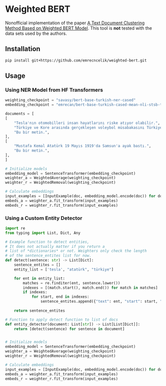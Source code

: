# Weighted BERT

Nonofficial implementation of the paper [A Text Document Clustering Method Based on Weighted BERT Model](https://ieeexplore.ieee.org/document/9085059). This tool is **not** tested with the data sets used by the authors.
## Installation
```bash
pip install git+https://github.com/emrecncelik/weighted-bert.git
```
## Usage

### Using NER Model from HF Transformers
```python
weighting_checkpoint = "savasy/bert-base-turkish-ner-cased"
embedding_checkpoint = "emrecan/bert-base-turkish-cased-mean-nli-stsb-tr"

documents = [
[
    "Tesla'nın otomobilleri insan hayatlarını riske atıyor olabilir.",
    "Türkiye ve Kore arasında gerçekleşen voleybol müsabakasını Türkiye Milli Takımı kazandı.",
    "Bu bir metin.",
],
[
    "Mustafa Kemal Atatürk 19 Mayıs 1919'da Samsun'a ayak bastı.",
    "Bu bir metin.",
],
]

# Initialize models
embedding_model = SentenceTransformer(embedding_checkpoint)
weighter_a = WeightedAverage(weighting_checkpoint)
weighter_r = WeightedRemoval(weighting_checkpoint)

# Calculate embeddings
input_examples = [InputExample(doc, embedding_model.encode(doc)) for doc in documents]
embeds_a = weighter_a.fit_transform(input_examples)
embeds_r = weighter_r.fit_transform(input_examples)
```



### Using a Custom Entity Detector
```python
import re
from typing import List, Dict, Any

# Example function to detect entities,
# It does not actually matter if you return a 
# list of *dictionaries* or not. Weighters only check the length
# of the sentence_entites list for now.
def detect(sentence: str) -> List[Dict]:
    sentence_entites = [] 
    entity_list = ['tesla', "atatürk", "türkiye"]

    for ent in entity_list:
        matches = re.finditer(ent, sentence.lower())
        indexes = [(match.start(), match.end()) for match in matches]
        if indexes:
            for start, end in indexes:
                sentence_entites.append({"text": ent, "start": start, "end": end})
    
    return sentence_entites

# Function to apply detect function to list of docs
def entity_detector(document: List[str]) -> List[List[Dict]]:
    return [detect(sentence) for sentence in document]


# Initialize models
embedding_model = SentenceTransformer(embedding_checkpoint)
weighter_a = WeightedAverage(weighting_checkpoint)
weighter_r = WeightedRemoval(weighting_checkpoint)

# Calculate embeddings
input_examples = [InputExample(doc, embedding_model.encode(doc)) for doc in documents]
embeds_a = weighter_a.fit_transform(input_examples)
embeds_r = weighter_r.fit_transform(input_examples)
```
